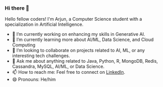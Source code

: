 ### Hi there 👋



Hello fellow coders! I'm Arjun, a Computer Science student with a specialization in Artificial Intelligence.

- 🔭 I’m currently working on enhancing my skills in Generative AI.
- 🌱 I’m currently learning more about AI/ML, Data Science, and Cloud Computing
- 👯 I’m looking to collaborate on projects related to AI, ML, or any interesting tech challenges.
- 💬 Ask me about anything related to Java, Python, R, MongoDB, Redis, Cassandra, MySQL, AI/ML, or Data Science.
- 📫 How to reach me: Feel free to connect on [LinkedIn](https://www.linkedin.com/in/arjun-siju-047b741b4/).
- 😄 Pronouns: He/him
